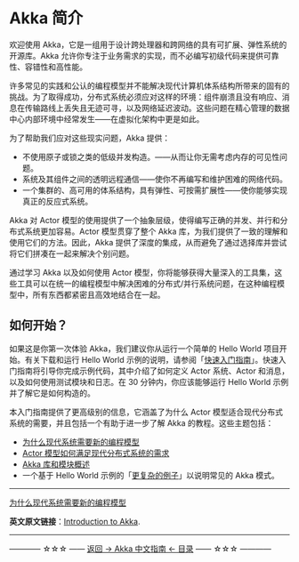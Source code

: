 # Akka 简介
欢迎使用 Akka，它是一组用于设计跨处理器和跨网络的具有可扩展、弹性系统的开源库。Akka 允许你专注于业务需求的实现，而不必编写初级代码来提供可靠性、容错性和高性能。

许多常见的实践和公认的编程模型并不能解决现代计算机体系结构所带来的固有的挑战。为了取得成功，分布式系统必须应对这样的环境：组件崩溃且没有响应、消息在传输路线上丢失且无迹可寻，以及网络延迟波动。这些问题在精心管理的数据中心内部环境中经常发生——在虚拟化架构中更是如此。

为了帮助我们应对这些现实问题，Akka 提供：

- 不使用原子或锁之类的低级并发构造。——从而让你无需考虑内存的可见性问题。
- 系统及其组件之间的透明远程通信——使你不再编写和维护困难的网络代码。
- 一个集群的、高可用的体系结构，具有弹性、可按需扩展性——使你能够实现真正的反应式系统。

Akka 对 Actor 模型的使用提供了一个抽象层级，使得编写正确的并发、并行和分布式系统更加容易。Actor 模型贯穿了整个 Akka 库，为我们提供了一致的理解和使用它们的方法。因此，Akka 提供了深度的集成，从而避免了通过选择库并尝试将它们拼凑在一起来解决个别问题。

通过学习 Akka 以及如何使用 Actor 模型，你将能够获得大量深入的工具集，这些工具可以在统一的编程模型中解决困难的分布式/并行系统问题，在这种编程模型中，所有东西都紧密且高效地结合在一起。

## 如何开始？
如果这是你第一次体验 Akka，我们建议你从运行一个简单的 Hello World 项目开始。有关下载和运行 Hello World 示例的说明，请参阅「[快速入门指南](articles/qucikstart-akka-java.md)」。快速入门指南将引导你完成示例代码，其中介绍了如何定义 Actor 系统、Actor 和消息，以及如何使用测试模块和日志。在 30 分钟内，你应该能够运行 Hello World 示例并了解它是如何构造的。

本入门指南提供了更高级别的信息，它涵盖了为什么 Actor 模型适合现代分布式系统的需要，并且包括一个有助于进一步了解 Akka 的教程。这些主题包括：

- [为什么现代系统需要新的编程模型](actors-motivation.md)
- [Actor 模型如何满足现代分布式系统的需求](actor-intro.md)
- [Akka 库和模块概述](modules.md)
- 一个基于 Hello World 示例的「[更复杂的例子](tutorial.html)」以说明常见的 Akka 模式。

----------

[为什么现代系统需要新的编程模型](actors-motivation.md)

**英文原文链接**：[Introduction to Akka](https://doc.akka.io/docs/akka/current/guide/introduction.html).

----------
———— ☆☆☆ —— [返回 -> Akka 中文指南 <- 目录](https://github.com/guobinhit/akka-guide/blob/master/README.md) —— ☆☆☆ ————